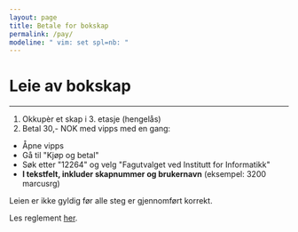 ```yaml
---
layout: page
title: Betale for bokskap
permalink: /pay/
modeline: " vim: set spl=nb: "
---
```


# Leie av bokskap

---

1. Okkupèr et skap i 3. etasje (hengelås)
2. Betal 30,- NOK med vipps med en gang:
* Åpne vipps
* Gå til "Kjøp og betal"
* Søk etter "12264" og velg "Fagutvalget ved Institutt for Informatikk"
* **I tekstfelt, inkluder skapnummer og brukernavn** (eksempel: 3200 marcusrg)

Leien er ikke gyldig før alle steg er gjennomført korrekt.

Les reglement [her](/locker.md).